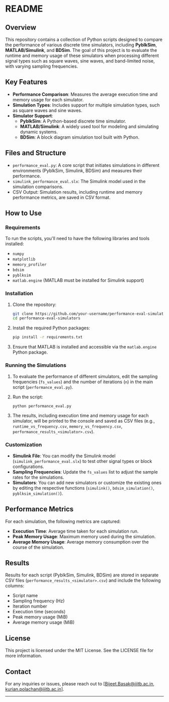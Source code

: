 # README

## Overview
This repository contains a collection of Python scripts designed to compare the performance of various discrete time simulators, including **PyblkSim**, **MATLAB/Simulink**, and **BDSim**. The goal of this project is to evaluate the runtime and memory usage of these simulators when processing different signal types such as square waves, sine waves, and band-limited noise, with varying sampling frequencies.

## Key Features
- **Performance Comparison**: Measures the average execution time and memory usage for each simulator.
- **Simulation Types**: Includes support for multiple simulation types, such as square waves and sine waves.
- **Simulator Support**:
  - **PyblkSim**: A Python-based discrete time simulator.
  - **MATLAB/Simulink**: A widely used tool for modeling and simulating dynamic systems.
  - **BDSim**: A block diagram simulation tool built with Python.

## Files and Structure

- `performance_eval.py`: A core script that initiates simulations in different environments (PyblkSim, Simulink, BDSim) and measures their performance.
- `simulink_performance_eval.slx`: The Simulink model used in the simulation comparisons.
- CSV Output: Simulation results, including runtime and memory performance metrics, are saved in CSV format.

## How to Use

### Requirements
To run the scripts, you'll need to have the following libraries and tools installed:
- `numpy`
- `matplotlib`
- `memory_profiler`
- `bdsim`
- `pyblksim`
- `matlab.engine` (MATLAB must be installed for Simulink support)

### Installation

1. Clone the repository:
    ```bash
    git clone https://github.com/your-username/performance-eval-simulators.git
    cd performance-eval-simulators
    ```

2. Install the required Python packages:
    ```bash
    pip install -r requirements.txt
    ```

3. Ensure that MATLAB is installed and accessible via the `matlab.engine` Python package.

### Running the Simulations

1. To evaluate the performance of different simulators, edit the sampling frequencies (`fs_values`) and the number of iterations (`n`) in the main script (`performance_eval.py`).
   
2. Run the script:
    ```bash
    python performance_eval.py
    ```

3. The results, including execution time and memory usage for each simulator, will be printed to the console and saved as CSV files (e.g., `runtime_vs_frequency.csv`, `memory_vs_frequency.csv`, `performance_results_<simulator>.csv`).

### Customization

- **Simulink File**: You can modify the Simulink model (`simulink_performance_eval.slx`) to test other signal types or block configurations.
- **Sampling Frequencies**: Update the `fs_values` list to adjust the sample rates for the simulations.
- **Simulators**: You can add new simulators or customize the existing ones by editing the respective functions (`simulink()`, `bdsim_simulation()`, `pyblksim_simulation()`).

## Performance Metrics
For each simulation, the following metrics are captured:
- **Execution Time**: Average time taken for each simulation run.
- **Peak Memory Usage**: Maximum memory used during the simulation.
- **Average Memory Usage**: Average memory consumption over the course of the simulation.

## Results
Results for each script (PyblkSim, Simulink, BDSim) are stored in separate CSV files (`performance_results_<simulator>.csv`) and include the following columns:
- Script name
- Sampling frequency (Hz)
- Iteration number
- Execution time (seconds)
- Peak memory usage (MiB)
- Average memory usage (MiB)

## License
This project is licensed under the MIT License. See the LICENSE file for more information.

## Contact
For any inquiries or issues, please reach out to [Bijeet.Basak@iiitb.ac.in, kurian.polachan@iiitb.ac.in].

---
